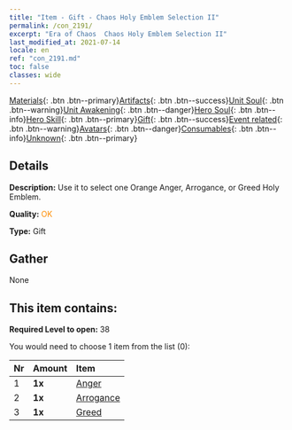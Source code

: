 ```yaml
---
title: "Item - Gift - Chaos Holy Emblem Selection II"
permalink: /con_2191/
excerpt: "Era of Chaos  Chaos Holy Emblem Selection II"
last_modified_at: 2021-07-14
locale: en
ref: "con_2191.md"
toc: false
classes: wide
---
```

 [Materials](/Items/){: .btn .btn--primary}[Artifacts](/Items/Artifacts/){: .btn .btn--success}[Unit Soul](/Items/UnitSoul/){: .btn .btn--warning}[Unit Awakening](/Items/UnitAwakening/){: .btn .btn--danger}[Hero Soul](/Items/HeroSoul/){: .btn .btn--info}[Hero Skill](/Items/HeroSkill/){: .btn .btn--primary}[Gift](/Items/Gift/){: .btn .btn--success}[Event related](/Items/Events/){: .btn .btn--warning}[Avatars](/Items/Avatars/){: .btn .btn--danger}[Consumables](/Items/Consumables/){: .btn .btn--info}[Unknown](/Items/Unknown/){: .btn .btn--primary}

## Details
 **Description:** Use it to select one Orange Anger, Arrogance, or Greed Holy Emblem.

 **Quality:** <span style="color: #FF8C00">OK</span>

 **Type:** Gift

## Gather

  None

## This item contains:

 **Required Level to open:** 38

 You would need to choose 1 item from the list (0):

  | Nr | Amount |     Item    |
  |:---|:-------|:------------|
  | 1 |  **1x** | [Anger](/Emblem/Anger/) |  | 
  | 2 |  **1x** | [Arrogance](/Emblem/Arrogance/) |  | 
  | 3 |  **1x** | [Greed](/Emblem/Greed/) |  | 
